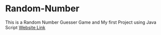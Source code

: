 # Random-Number
This is a Random Number Guesser Game and My first Project using Java Script
[Website Link](https://randomnumber-guesser.netlify.app/)

